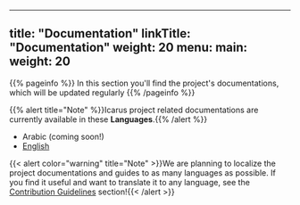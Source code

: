 
---
title: "Documentation"
linkTitle: "Documentation"
weight: 20
menu:
  main:
    weight: 20
---

{{% pageinfo %}}
In this section you'll find the project's documentations, which will be updated regularly
{{% /pageinfo %}}

{{% alert title="Note" %}}Icarus project related documentations are currently available in these **Languages**.{{% /alert %}}

- Arabic (coming soon!)
- [English](/docs)

{{< alert color="warning" title="Note" >}}We are planning to localize the project documentations and guides to as many languages as possible.  If you find it useful and want to translate it to any language, see the [Contribution Guidelines](/docs/contribution-guidelines/) section!{{< /alert >}}
